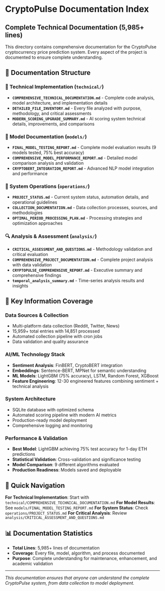 # CryptoPulse Documentation Index
## Complete Technical Documentation (5,985+ lines)

This directory contains comprehensive documentation for the CryptoPulse cryptocurrency price prediction system. Every aspect of the project is documented to ensure complete understanding.

## 📁 Documentation Structure

### 🔧 Technical Implementation (`technical/`)
- **`COMPREHENSIVE_TECHNICAL_DOCUMENTATION.md`** - Complete code analysis, model architecture, and implementation details
- **`DETAILED_FILE_INVENTORY.md`** - Every file analyzed with purpose, methodology, and critical assessments
- **`MODERN_SCORING_UPGRADE_SUMMARY.md`** - AI scoring system technical details, improvements, and comparisons

### 🤖 Model Documentation (`models/`)
- **`FINAL_MODEL_TESTING_REPORT.md`** - Complete model evaluation results (9 models tested, 75% best accuracy)
- **`COMPREHENSIVE_MODEL_PERFORMANCE_REPORT.md`** - Detailed model comparison analysis and validation
- **`CRYPTOBERT_INTEGRATION_REPORT.md`** - Advanced NLP model integration and performance

### 🔧 System Operations (`operations/`)
- **`PROJECT_STATUS.md`** - Current system status, automation details, and operational guidelines
- **`COLLECTION_DOCUMENTATION.md`** - Data collection processes, sources, and methodologies
- **`OPTIMAL_PERIOD_PROCESSING_PLAN.md`** - Processing strategies and optimization approaches

### 🔍 Analysis & Assessment (`analysis/`)
- **`CRITICAL_ASSESSMENT_AND_QUESTIONS.md`** - Methodology validation and critical evaluation
- **`COMPREHENSIVE_PROJECT_DOCUMENTATION.md`** - Complete project analysis with data validation
- **`CRYPTOPULSE_COMPREHENSIVE_REPORT.md`** - Executive summary and comprehensive findings
- **`temporal_analysis_summary.md`** - Time-series analysis results and insights

## 🎯 Key Information Coverage

### Data Sources & Collection
- Multi-platform data collection (Reddit, Twitter, News)
- 15,959+ total entries with 14,851 processed
- Automated collection pipeline with cron jobs
- Data validation and quality assurance

### AI/ML Technology Stack
- **Sentiment Analysis**: FinBERT, CryptoBERT integration
- **Embeddings**: Sentence-BERT, MPNet for semantic understanding
- **ML Models**: LightGBM (75% accuracy), LSTM, Random Forest, XGBoost
- **Feature Engineering**: 12-30 engineered features combining sentiment + technical analysis

### System Architecture
- SQLite database with optimized schema
- Automated scoring pipeline with modern AI metrics
- Production-ready model deployment
- Comprehensive logging and monitoring

### Performance & Validation
- **Best Model**: LightGBM achieving 75% test accuracy for 1-day ETH predictions
- **Statistical Validation**: Cross-validation and significance testing
- **Model Comparison**: 9 different algorithms evaluated
- **Production Readiness**: Models saved and deployable

## 🚀 Quick Navigation

**For Technical Implementation**: Start with `technical/COMPREHENSIVE_TECHNICAL_DOCUMENTATION.md`
**For Model Results**: See `models/FINAL_MODEL_TESTING_REPORT.md`
**For System Status**: Check `operations/PROJECT_STATUS.md`
**For Critical Analysis**: Review `analysis/CRITICAL_ASSESSMENT_AND_QUESTIONS.md`

## 📊 Documentation Statistics
- **Total Lines**: 5,985+ lines of documentation
- **Coverage**: Every file, model, algorithm, and process documented
- **Purpose**: Complete understanding for maintenance, enhancement, and academic validation

---
*This documentation ensures that anyone can understand the complete CryptoPulse system, from data collection to model deployment.*